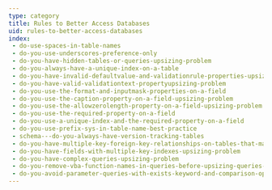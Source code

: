 ```yaml
---
type: category
title: Rules to Better Access Databases
uid: rules-to-better-access-databases
index:
 - do-use-spaces-in-table-names
 - do-you-use-underscores-preference-only
 - do-you-have-hidden-tables-or-queries-upsizing-problem
 - do-you-always-have-a-unique-index-on-a-table
 - do-you-have-invalid-defaultvalue-and-validationrule-properties-upsizing-problem
 - do-you-have-valid-validationtext-propertyupsizing-problem
 - do-you-use-the-format-and-inputmask-properties-on-a-field
 - do-you-use-the-caption-property-on-a-field-upsizing-problem
 - do-you-use-the-allowzerolength-property-on-a-field-upsizing-problem
 - do-you-use-the-required-property-on-a-field
 - do-you-use-a-unique-index-and-the-required-property-on-a-field
 - do-you-use-prefix-sys-in-table-name-best-practice
 - schema---do-you-always-have-version-tracking-tables
 - do-you-have-multiple-key-foreign-key-relationships-on-tables-that-map-to-fields-of-a-different-name-upsizing-problem
 - do-you-have-fields-with-multiple-key-indexes-upsizing-problem
 - do-you-have-complex-queries-upsizing-problem
 - do-you-remove-vba-function-names-in-queries-before-upsizing-queries-upsizing-problem
 - do-you-avoid-parameter-queries-with-exists-keyword-and-comparison-operators--or-upsizing-problem
---
```




